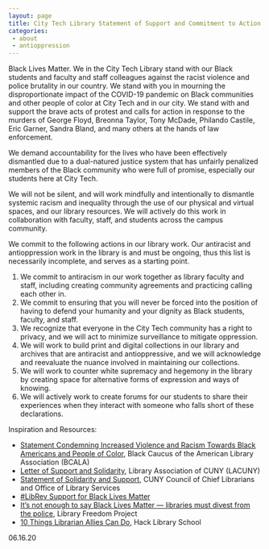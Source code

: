 ```yaml
---
layout: page
title: City Tech Library Statement of Support and Commitment to Action
categories:
 - about
 - antioppression
---
```

<div class="card">
 <div class="card-body">
<p>Black Lives Matter. We in the City Tech Library stand with our Black students and faculty and staff colleagues against the racist violence and police brutality in our country. We stand with you in mourning the disproportionate impact of the COVID-19 pandemic on Black communities and other people of color at City Tech and in our city. We stand with and support the brave acts of protest and calls for action in response to the murders of George Floyd, Breonna Taylor, Tony McDade, Philando Castile, Eric Garner, Sandra Bland, and many others at the hands of law enforcement.</p>
<p>We demand accountability for the lives who have been effectively dismantled due to a dual-natured justice system that has unfairly penalized members of the Black community who were full of promise, especially our students here at City Tech.</p>
<p>We will not be silent, and will work mindfully and intentionally to dismantle systemic racism and inequality through the use of our physical and virtual spaces, and our library resources. We will actively do this work in collaboration with faculty, staff, and students across the campus community.</p>
<p>We commit to the following actions in our library work. Our antiracist and antioppression work in the library is and must be ongoing, thus this list is necessarily incomplete, and serves as a starting point.</p>
<ol>
<li>We commit to antiracism in our work together as library faculty and staff, including creating community agreements and practicing calling each other in.</li>
<li>We commit to ensuring that you will never be forced into the position of having to defend your humanity and your dignity as Black students, faculty, and staff.</li>
<li>We recognize that everyone in the City Tech community has a right to privacy, and we will act to minimize surveillance to mitigate oppression.</li>
<li>We will work to build print and digital collections in our library and archives that are antiracist and antioppressive, and we will acknowledge and reevaluate the nuance involved in maintaining our collections.</li>
<li>We will work to counter white supremacy and hegemony in the library by creating space for alternative forms of expression and ways of knowing.</li>
<li>We will actively work to create forums for our students to share their experiences when they interact with someone who falls short of these declarations.</li>
</ol>
<p>Inspiration and Resources:</p>
<ul>
<li><a style="text-decoration: underline;" href="https://www.bcala.org/statement-condemning-increased-violence-and-racism-towards-black-americans-and-people-of-color">Statement Condemning Increased Violence and Racism Towards Black Americans and People of Color</a>, Black Caucus of the American Library Association (BCALA)</li>
<li><a style="text-decoration: underline;" href="https://lacuny.org/news/9031645">Letter of Support and Solidarity</a>, Library Association of CUNY (LACUNY)</li>
<li><a style="text-decoration: underline;" href="http://guides.cuny.edu/dei">Statement of Solidarity and Support</a>, CUNY Council of Chief Librarians and Office of Library Services</li>
<li><a style="text-decoration: underline;" href="https://medium.com/@librevstatements/librev-support-for-black-lives-matter-64ae658ce8a3">#LibRev Support for Black Lives Matter</a></li>
<li><a style="text-decoration: underline;" href="https://medium.com/@libraryfreedom/its-not-enough-to-say-black-lives-matter-libraries-must-divest-from-the-police-2ab4adea58f1">It’s not enough to say Black Lives Matter — libraries must divest from the police</a>, Library Freedom Project</li>
<li><a style="text-decoration: underline;" href="https://hacklibraryschool.com/2020/06/11/10-things-librarian-allies-can-do/">10 Things Librarian Allies Can Do</a>, Hack Library School</li>
</ul>
 </div>
</div>
<p>06.16.20</p>
